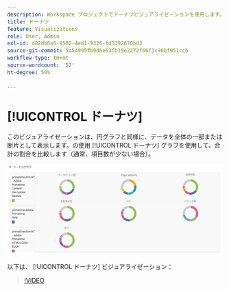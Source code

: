 ```yaml
---
description: Workspace プロジェクトでドーナツビジュアライゼーションを使用します。
title: ドーナツ
feature: Visualizations
role: User, Admin
exl-id: d82db8a5-9502-4ed1-9326-fd3392670bd3
source-git-commit: 5454995fb9d6e63fb19e2272f66f3c96bf951ccb
workflow-type: tm+mt
source-wordcount: '52'
ht-degree: 50%

---
```


# [!UICONTROL ドーナツ]

このビジュアライゼーションは、円グラフと同様に、データを全体の一部または断片として表示します。の使用 [!UICONTROL ドーナツ] グラフを使用して、合計の割合を比較します（通常、項目数が少ない場合）。

![](assets/donut.png)

以下は、 [!UICONTROL ドーナツ] ビジュアライゼーション：

>[!VIDEO](https://video.tv.adobe.com/v/334309/?quality=12)
